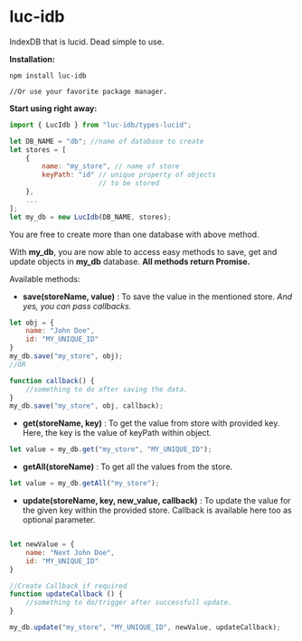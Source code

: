 # luc-idb
IndexDB that is lucid. Dead simple to use.

**Installation:**
```
npm install luc-idb

//Or use your favorite package manager.
```


**Start using right away:**
```javascript
import { LucIdb } from "luc-idb/types-lucid";

let DB_NAME = "db"; //name of database to create
let stores = [
    {
        name: "my_store", // name of store
        keyPath: "id" // unique property of objects 
                      // to be stored
    },
    ...
];    
let my_db = new LucIdb(DB_NAME, stores);
```
You are free to create more than one database with above method.


With **my_db**, you are now able to access easy methods to save, get and update objects in **my_db** database.
**All methods return Promise.** 

Available methods: 

- **save(storeName, value)** : To save the value in the mentioned store. _And yes, you can pass callbacks._

```javascript
let obj = { 
    name: "John Doe",
    id: "MY_UNIQUE_ID"
}
my_db.save("my_store", obj);
//OR 

function callback() {
    //something to do after saving the data.
}
my_db.save("my_store", obj, callback);

```


- **get(storeName, key)** : To get the value from store with provided key. Here, the key is the value of keyPath within object.
```javascript
let value = my_db.get("my_store", "MY_UNIQUE_ID");
```

- **getAll(storeName)** : To get all the values from the store.
```javascript
let value = my_db.getAll("my_store");
```

- **update(storeName, key, new_value, callback)** : To update the value for the given key within the provided store. Callback is available here too as optional parameter.
```javascript

let newValue = { 
    name: "Next John Doe",
    id: "MY_UNIQUE_ID"
}

//Create Callback if required
function updateCallback () { 
    //something to do/trigger after successfull update.
}

my_db.update("my_store", "MY_UNIQUE_ID", newValue, updateCallback);

```